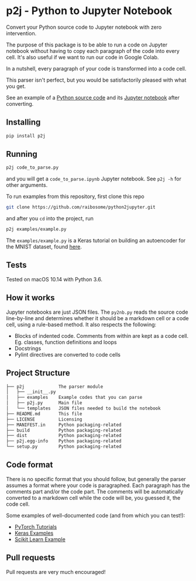 # p2j - Python to Jupyter Notebook

Convert your Python source code to Jupyter notebook with zero intervention.

The purpose of this package is to be able to run a code on Jupyter notebook without having to copy each paragraph of the code into every cell. It's also useful if we want to run our code in Google Colab.

In a nutshell, every paragraph of your code is transformed into a code cell.

This parser isn't perfect, but you would be satisfactorily pleased with what you get.

See an example of a [Python source code](p2j/examples/example2.py) and its [Jupyter notebook](p2j/examples/example2.ipynb) after converting.

## Installing

```bash
pip install p2j
```

## Running

```bash
p2j code_to_parse.py
```

and you will get a `code_to_parse.ipynb` Jupyter notebook. See `p2j -h` for other arguments.

To run examples from this repository, first clone this repo

```bash
git clone https://github.com/raibosome/python2jupyter.git
```

and after you `cd` into the project, run

```bash
p2j examples/example.py
```

The `examples/example.py` is a Keras tutorial on building an autoencoder for the MNIST dataset, found [here](https://github.com/keras-team/keras/blob/master/examples/mnist_denoising_autoencoder.py).

## Tests

Tested on macOS 10.14 with Python 3.6.

## How it works

Jupyter notebooks are just JSON files. The `py2nb.py` reads the source code line-by-line and determines whether it should be a markdown cell or a code cell, using a rule-based method. It also respects the following:

- Blocks of indented code. Comments from within are kept as a code cell. Eg. classes, function definitions and loops
- Docstrings
- Pylint directives are converted to code cells

## Project Structure

```txt
├── p2j             The parser module
│   ├── __init__.py
│   ├── examples    Example codes that you can parse
│   ├── p2j.py      Main file
│   └── templates   JSON files needed to build the notebook
├── README.md       This file
├── LICENSE         Licensing
├── MANIFEST.in     Python packaging-related
├── build           Python packaging-related
├── dist            Python packaging-related
├── p2j.egg-info    Python packaging-related
└── setup.py        Python packaging-related
```

## Code format

There is no specific format that you should follow, but generally the parser assumes a format where your code is paragraphed. Each paragraph has the comments part and/or the code part. The comments will be automatically converted to a markdown cell while the code will be, you guessed it, the code cell.

Some examples of well-documented code (and from which you can test!):

- [PyTorch Tutorials](https://pytorch.org/tutorials/beginner/pytorch_with_examples.html)
- [Keras Examples](https://github.com/keras-team/keras/tree/master/examples)
- [Scikit Learn Example](https://scikit-learn.org/stable/auto_examples/classification/plot_digits_classification.html#sphx-glr-auto-examples-classification-plot-digits-classification-py)

## Pull requests

Pull requests are very much encouraged!
